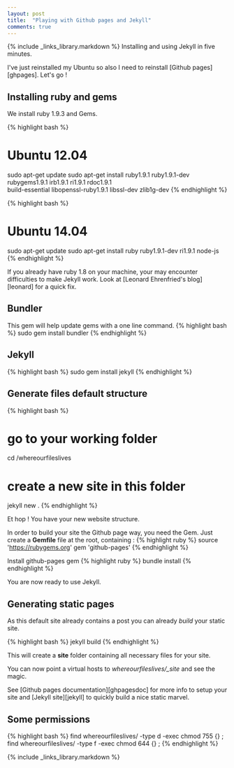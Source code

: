 ```yaml
---
layout: post
title:  "Playing with Github pages and Jekyll"
comments: true
---
```


{% include _links_library.markdown %}
Installing and using Jekyll in five minutes.

I've just reinstalled my Ubuntu so also I need to reinstall [Github pages][ghpages]. Let's go !

## Installing ruby and gems

We install ruby 1.9.3 and Gems.

{% highlight bash %}
# Ubuntu 12.04
sudo apt-get update
sudo apt-get install ruby1.9.1 ruby1.9.1-dev \
  rubygems1.9.1 irb1.9.1 ri1.9.1 rdoc1.9.1 \
  build-essential libopenssl-ruby1.9.1 libssl-dev zlib1g-dev
{% endhighlight %}

{% highlight bash %}
# Ubuntu 14.04
sudo apt-get update
sudo apt-get install ruby ruby1.9.1-dev ri1.9.1 node-js
{% endhighlight %}

If you already have ruby 1.8 on your machine, your may encounter difficulties to make Jekyll work.
Look at [Leonard Ehrenfried's blog][leonard] for a quick fix.

## Bundler
This gem will help update gems with a one line command.
{% highlight bash %}
sudo gem install bundler
{% endhighlight %}

## Jekyll
{% highlight bash %}
sudo gem install jekyll
{% endhighlight %}

## Generate files default structure

{% highlight bash %}
# go to your working folder
cd /whereourfileslives
# create a new site in this folder
jekyll new .
{% endhighlight %}

Et hop ! You have your new website structure.

In order to build your site the Github page way, you need the Gem.
Just create a __Gemfile__ file at the root, containing :
{% highlight ruby %}
source 'https://rubygems.org'
gem 'github-pages'
{% endhighlight %}

Install github-pages gem
{% highlight ruby %}
bundle install
{% endhighlight %}

You are now ready to use Jekyll.

## Generating static pages

As this default site already contains a post you can already _build_ your static site.

{% highlight bash %}
jekyll build
{% endhighlight %}

This will create a __site__ folder containing all necessary files for your site.

You can now point a virtual hosts to *whereourfileslives/_site* and see the magic.

See [Github pages documentation][ghpagesdoc] for more info to setup your site and [Jekyll site][jekyll] to quickly build a nice static marvel.

## Some permissions

{% highlight bash %}
find whereourfileslives/ -type d -exec chmod 755 {} \;
find whereourfileslives/ -type f -exec chmod 644 {} \;
{% endhighlight %}

{% include _links_library.markdown %}
